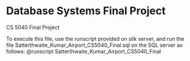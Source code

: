 
# Database Systems Final Project
CS 5040 Final Project

To execute this file, use the runscript provided on silk server, and run the file Satterthwaite_Kumar_Airport_CS5040_Final.sql on the SQL server as follows: @runscript Satterthwaite_Kumar_Airport_CS5040_Final
